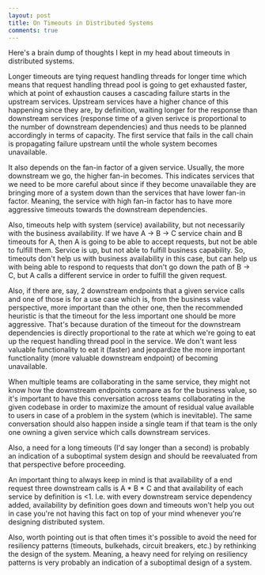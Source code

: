 ```yaml
---
layout: post
title: On Timeouts in Distributed Systems
comments: true
---
```



Here's a brain dump of thoughts I kept in my head about timeouts in distributed systems.

Longer timeouts are tying request handling threads for longer time which means that request handling thread pool is going to get exhausted faster, which at point of exhaustion causes a cascading failure starts in the upstream services.
Upstream services have a higher chance of this happening since they are, by definition, waiting longer for the response than downstream services (response time of a given serivce is proportional to the number of downstream dependencies) and thus needs to be planned accordingly in terms of capacity.
The first service that fails in the call chain is propagating failure upstream until the whole system becomes unavailable.

It also depends on the fan-in factor of a given service. Usually, the more downstream we go, the higher fan-in becomes. This indicates services that we need to be more careful about since if they become unavailable they are bringing more of a system down than the services that have lower fan-in factor.
Meaning, the service with high fan-in factor has to have more aggressive timeouts towards the downstream dependencies.

Also, timeouts help with system (service) availability, but not necessarily with the business availability.
If we have A -> B -> C service chain and B timeouts for A, then A is going to be able to accept requests, but not be able to fulfill them. Service is up, but not able to fulfill business capability. So, timeouts don't help us with business availability in this case, but can help us with being able to respond to requests that don't go down the path of B -> C, but A calls a different service in order to fulfill the given request.

Also, if there are, say, 2 downstream endpoints that a given service calls and one of those is for a use case which is, from the business value perspective, more important than the other one, then the recommended heuristic is that the timeout for the less important one should be more aggressive. That's because duration of the timeout for the downstream dependencies is directly proportional to the rate at which we're going to eat up the request handling thread pool in the service. We don't want less valuable functionality to eat it (faster) and jeopardize the more important functionality (more valuable downstream endpoint) of becoming unavailable.

When multiple teams are collaborating in the same service, they might not know how the downstream endpoints compare as for the business value, so it's important to have this conversation across teams collaborating in the given codebase in order to maximize the amount of residual value available to users in case of a problem in the system (which is inevitable).
The same conversation should also happen inside a single team if that team is the only one owning a given service which calls downstream services.

Also, a need for a long timeouts (I'd say longer than a second) is probably an indication of a suboptimal system design and should be reevaluated from that perspective before proceeding.

An important thing to always keep in mind is that availability of a end request  three downstream calls is A * B * C and that availability of each service by definition is <1. I.e. with every downstream service dependency added, availability by definition goes down and timeouts won't help you out in case you're not having this fact on top of your mind whenever you're designing distributed system.

Also, worth pointing out is that often times it's possible to avoid the need for resiliency patterns (timeouts, bulkehads, circuit breakers, etc.) by rethinking the design of the system.
Meaning, a heavy need for relying on resiliency patterns is very probably an indication of a suboptimal design of a system.

